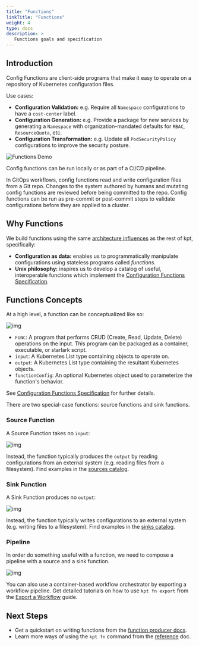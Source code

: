 ```yaml
---
title: "Functions"
linkTitle: "Functions"
weight: 4
type: docs
description: >
   Functions goals and specification
---
```


## Introduction

Config Functions are client-side programs that make it easy to operate on a
repository of Kubernetes configuration files.

Use cases:

- **Configuration Validation:** e.g. Require all `Namespace` configurations to
  have a `cost-center` label.
- **Configuration Generation:** e.g. Provide a package for new services by
  generating a `Namespace` with organization-mandated defaults for `RBAC`,
  `ResourceQuota`, etc.
- **Configuration Transformation:** e.g. Update all `PodSecurityPolicy`
  configurations to improve the security posture.

![Functions Demo](https://storage.googleapis.com/kpt-functions/docs/run.gif)

Config functions can be run locally or as part of a CI/CD pipeline.

In GitOps workflows, config functions read and write configuration files from a
Git repo. Changes to the system authored by humans and mutating config
functions are reviewed before being committed to the repo. Config functions can
be run as pre-commit or post-commit steps to validate configurations before
they are applied to a cluster.

## Why Functions

We build functions using the same [architecture influences] as the rest of kpt,
specifically:

- **Configuration as data:** enables us to programmatically manipulate
  configurations using stateless programs called _functions_.
- **Unix philosophy:** inspires us to develop a catalog of useful,
  interoperable functions which implement the
  [Configuration Functions Specification][spec].

## Functions Concepts

At a high level, a function can be conceptualized like so:

![img](/../../static/images/func.png)

- `FUNC`: A program that performs CRUD (Create, Read, Update, Delete)
  operations on the input. This program can be packaged as a container,
  executable, or starlark script.
- `input`: A Kubernetes List type containing objects to operate on.
- `output`: A Kubernetes List type containing the resultant Kubernetes objects.
- `functionConfig`: An optional Kubernetes object used to parameterize the
  function's behavior.

See [Configuration Functions Specification][spec] for further details.

There are two special-case functions: source functions and sink functions.

### Source Function

A Source Function takes no `input`:

![img](/../../static/images/source.png)

Instead, the function typically produces the `output` by reading configurations
from an external system (e.g. reading files from a filesystem). Find examples in
the [sources catalog].

### Sink Function

A Sink Function produces no `output`:

![img](/../../static/images/sink.png)

Instead, the function typically writes configurations to an external system
(e.g. writing files to a filesystem). Find examples in the [sinks catalog].

### Pipeline

In order do something useful with a function, we need to compose a pipeline
with a source and a sink function.

![img](/../../static/images/pipeline.png)

You can also use a container-based workflow orchestrator by exporting a workflow
pipeline. Get detailed tutorials on how to use `kpt fn export` from the
[Export a Workflow] guide.

## Next Steps

- Get a quickstart on writing functions from the [function producer docs].
- Learn more ways of using the `kpt fn` command from the [reference] doc.

[architecture influences]: /concepts/architecture/#influences
[sources catalog]: /guides/consumer/function/catalog/sources/
[sinks catalog]: /guides/consumer/function/catalog/sinks/
[spec]: https://github.com/kubernetes-sigs/kustomize/blob/master/cmd/config/docs/api-conventions/functions-spec.md
[Export a Workflow]: /guides/consumer/function/export/
[function producer docs]: /guides/producer/functions/
[reference]: /reference/fn/run/
